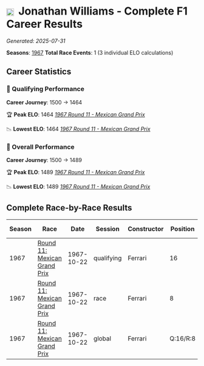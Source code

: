 # <img src="https://upload.wikimedia.org/wikipedia/commons/thumb/8/83/Flag_of_the_United_Kingdom_%283-5%29.svg/512px-Flag_of_the_United_Kingdom_%283-5%29.svg.png?20250726143817" alt="United Kingdom" width="20" height="auto" style="vertical-align: middle; margin-right: 5px;" onerror="this.outerHTML='🇬🇧'; this.style.marginRight='5px';"/> Jonathan Williams - Complete F1 Career Results

*Generated: 2025-07-31*

**Seasons**: [1967](../seasons/1967-season-report)
**Total Race Events**: 1 (3 individual ELO calculations)

## Career Statistics

### 🏁 Qualifying Performance
**Career Journey**: 1500 → 1464

🏆 **Peak ELO**: 1464
   *[1967 Round 11 - Mexican Grand Prix](../seasons/1967-season-report#round-11-mexican-grand-prix)*

📉 **Lowest ELO**: 1464
   *[1967 Round 11 - Mexican Grand Prix](../seasons/1967-season-report#round-11-mexican-grand-prix)*

### 🌟 Overall Performance
**Career Journey**: 1500 → 1489

🏆 **Peak ELO**: 1489
   *[1967 Round 11 - Mexican Grand Prix](../seasons/1967-season-report#round-11-mexican-grand-prix)*

📉 **Lowest ELO**: 1489
   *[1967 Round 11 - Mexican Grand Prix](../seasons/1967-season-report#round-11-mexican-grand-prix)*


## Complete Race-by-Race Results

| Season | Race | Date | Session | Constructor | Position | Starting ELO | ELO Change | Final ELO | Teammate |
|--------|------|------|---------|-------------|----------|--------------|------------|-----------|----------|
| 1967 | [Round 11: Mexican Grand Prix](../seasons/1967-season-report#round-11-mexican-grand-prix) | 1967-10-22 | qualifying | Ferrari | 16 | 1500 | -36 | 1464 | <img src="https://upload.wikimedia.org/wikipedia/commons/3/3e/Flag_of_New_Zealand.svg" alt="New Zealand" width="20" height="auto" style="vertical-align: middle; margin-right: 5px;" onerror="this.outerHTML='🇳🇿'; this.style.marginRight='5px';"/> Chris Amon |
| 1967 | [Round 11: Mexican Grand Prix](../seasons/1967-season-report#round-11-mexican-grand-prix) | 1967-10-22 | race | Ferrari | 8 | 1500 | N/A | 1500 | <img src="https://upload.wikimedia.org/wikipedia/commons/3/3e/Flag_of_New_Zealand.svg" alt="New Zealand" width="20" height="auto" style="vertical-align: middle; margin-right: 5px;" onerror="this.outerHTML='🇳🇿'; this.style.marginRight='5px';"/> Chris Amon |
| 1967 | [Round 11: Mexican Grand Prix](../seasons/1967-season-report#round-11-mexican-grand-prix) | 1967-10-22 | global | Ferrari | Q:16/R:8 | 1500 | -11 | 1489 | <img src="https://upload.wikimedia.org/wikipedia/commons/3/3e/Flag_of_New_Zealand.svg" alt="New Zealand" width="20" height="auto" style="vertical-align: middle; margin-right: 5px;" onerror="this.outerHTML='🇳🇿'; this.style.marginRight='5px';"/> Chris Amon |
